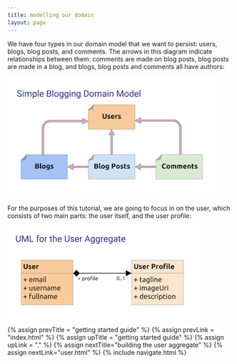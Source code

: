 ```yaml
---
title: modelling our domain
layout: page
---
```


We have four types in our domain model that we want to persist: users,
blogs, blog posts, and comments. The arrows in this diagram indicate
relationships between them: comments are made on blog posts,
blog posts are made in a blog, and blogs, blog posts and comments all
have authors:

<img src="domain-model.png">

For the purposes of this tutorial, we are going to focus in on the
user, which consists of two main parts: the user itself, and the user
profile:

<img src="user-aggregate.png">

{% assign prevTitle = "getting started guide" %}
{% assign prevLink = "index.html" %}
{% assign upTitle = "getting started guide" %}
{% assign upLink = "." %}
{% assign nextTitle="building the user aggregate" %}
{% assign nextLink="user.html" %}
{% include navigate.html %}
